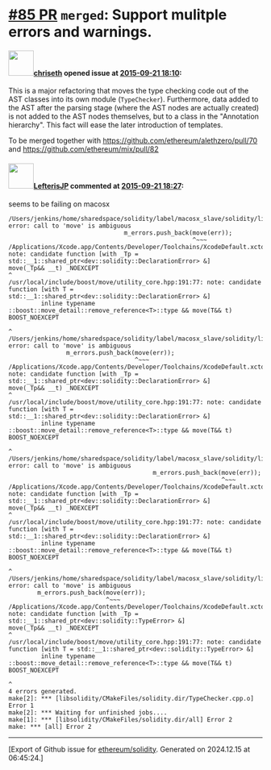# [\#85 PR](https://github.com/ethereum/solidity/pull/85) `merged`: Support mulitple errors and warnings.

#### <img src="https://avatars.githubusercontent.com/u/9073706?v=4" width="50">[chriseth](https://github.com/chriseth) opened issue at [2015-09-21 18:10](https://github.com/ethereum/solidity/pull/85):

This is a major refactoring that moves the type checking code out of the AST classes into its own module (`TypeChecker`). Furthermore, data added to the AST after the parsing stage (where the AST nodes are actually created) is not added to the AST nodes themselves, but to a class in the "Annotation hierarchy". This fact will ease the later introduction of templates.

To be merged together with
https://github.com/ethereum/alethzero/pull/70
and
https://github.com/ethereum/mix/pull/82


#### <img src="https://avatars.githubusercontent.com/u/1658405?v=4" width="50">[LefterisJP](https://github.com/LefterisJP) commented at [2015-09-21 18:27](https://github.com/ethereum/solidity/pull/85#issuecomment-142068078):

seems to be failing on macosx

```
/Users/jenkins/home/sharedspace/solidity/label/macosx_slave/solidity/libsolidity/TypeChecker.cpp:86:24: error: call to 'move' is ambiguous
                                m_errors.push_back(move(err));
                                                   ^~~~
/Applications/Xcode.app/Contents/Developer/Toolchains/XcodeDefault.xctoolchain/usr/bin/../include/c++/v1/type_traits:1603:1: note: candidate function [with _Tp = std::__1::shared_ptr<dev::solidity::DeclarationError> &]
move(_Tp&& __t) _NOEXCEPT
^
/usr/local/include/boost/move/utility_core.hpp:191:77: note: candidate function [with T = std::__1::shared_ptr<dev::solidity::DeclarationError> &]
         inline typename ::boost::move_detail::remove_reference<T>::type && move(T&& t) BOOST_NOEXCEPT
                                                                            ^
/Users/jenkins/home/sharedspace/solidity/label/macosx_slave/solidity/libsolidity/TypeChecker.cpp:145:22: error: call to 'move' is ambiguous
                m_errors.push_back(move(err));
                                   ^~~~
/Applications/Xcode.app/Contents/Developer/Toolchains/XcodeDefault.xctoolchain/usr/bin/../include/c++/v1/type_traits:1603:1: note: candidate function [with _Tp = std::__1::shared_ptr<dev::solidity::DeclarationError> &]
move(_Tp&& __t) _NOEXCEPT
^
/usr/local/include/boost/move/utility_core.hpp:191:77: note: candidate function [with T = std::__1::shared_ptr<dev::solidity::DeclarationError> &]
         inline typename ::boost::move_detail::remove_reference<T>::type && move(T&& t) BOOST_NOEXCEPT
                                                                            ^
/Users/jenkins/home/sharedspace/solidity/label/macosx_slave/solidity/libsolidity/TypeChecker.cpp:160:25: error: call to 'move' is ambiguous
                                        m_errors.push_back(move(err));
                                                           ^~~~
/Applications/Xcode.app/Contents/Developer/Toolchains/XcodeDefault.xctoolchain/usr/bin/../include/c++/v1/type_traits:1603:1: note: candidate function [with _Tp = std::__1::shared_ptr<dev::solidity::DeclarationError> &]
move(_Tp&& __t) _NOEXCEPT
^
/usr/local/include/boost/move/utility_core.hpp:191:77: note: candidate function [with T = std::__1::shared_ptr<dev::solidity::DeclarationError> &]
         inline typename ::boost::move_detail::remove_reference<T>::type && move(T&& t) BOOST_NOEXCEPT
                                                                            ^
/Users/jenkins/home/sharedspace/solidity/label/macosx_slave/solidity/libsolidity/TypeChecker.cpp:1136:21: error: call to 'move' is ambiguous
        m_errors.push_back(move(err));
                           ^~~~
/Applications/Xcode.app/Contents/Developer/Toolchains/XcodeDefault.xctoolchain/usr/bin/../include/c++/v1/type_traits:1603:1: note: candidate function [with _Tp = std::__1::shared_ptr<dev::solidity::TypeError> &]
move(_Tp&& __t) _NOEXCEPT
^
/usr/local/include/boost/move/utility_core.hpp:191:77: note: candidate function [with T = std::__1::shared_ptr<dev::solidity::TypeError> &]
         inline typename ::boost::move_detail::remove_reference<T>::type && move(T&& t) BOOST_NOEXCEPT
                                                                            ^
4 errors generated.
make[2]: *** [libsolidity/CMakeFiles/solidity.dir/TypeChecker.cpp.o] Error 1
make[2]: *** Waiting for unfinished jobs....
make[1]: *** [libsolidity/CMakeFiles/solidity.dir/all] Error 2
make: *** [all] Error 2
```


-------------------------------------------------------------------------------



[Export of Github issue for [ethereum/solidity](https://github.com/ethereum/solidity). Generated on 2024.12.15 at 06:45:24.]
